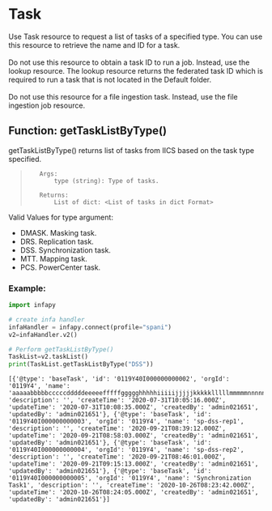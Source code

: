 # Task

Use Task resource to request a list of tasks of a specified type. You can use this resource to retrieve the name and ID for a task.<br><br>
Do not use this resource to obtain a task ID to run a job. Instead, use the lookup resource. The lookup resource returns the federated task ID which is required to run a task that is not located in the Default folder.<br><br>
Do not use this resource for a file ingestion task. Instead, use the file ingestion job resource.

## Function: getTaskListByType()

getTaskListByType() returns list of tasks from IICS based on the task type specified.

>        Args:
>            type (string): Type of tasks.
>
>        Returns:
>            List of dict: <List of tasks in dict Format>
   
Valid Values for type argument:
* DMASK. Masking task.
* DRS. Replication task.
* DSS. Synchronization task.
* MTT. Mapping task.
* PCS. PowerCenter task.

### Example:


```python
import infapy

# create infa handler
infaHandler = infapy.connect(profile="spani")
v2=infaHandler.v2()

# Perform getTaskListByType()
TaskList=v2.taskList()
print(TaskList.getTaskListByType("DSS"))
```

    [{'@type': 'baseTask', 'id': '0119Y40I000000000002', 'orgId': '0119Y4', 'name': 'aaaaabbbbbcccccdddddeeeeefffffggggghhhhhiiiiijjjjjkkkkklllllmmmmmnnnnnooooopppppqqqqqrrrrrssssstttttuuuuuvvvvvwwwwwxxxxxyyyyyyzzzzzzzzzzzzzzzzzzzzzzzzzzzzzzzzzzzzzzzzzzzzzzzzzzzzzzzzzzzzzzzzzzzzzzzzzzzzzzzzzzzzzzzzzzzzzzzzzzzzzzzzzzzzzzzzzzzzzzzzzzaaaaaaa', 'description': '', 'createTime': '2020-07-31T10:05:16.000Z', 'updateTime': '2020-07-31T10:08:35.000Z', 'createdBy': 'admin021651', 'updatedBy': 'admin021651'}, {'@type': 'baseTask', 'id': '0119Y40I000000000003', 'orgId': '0119Y4', 'name': 'sp-dss-rep1', 'description': '', 'createTime': '2020-09-21T08:39:12.000Z', 'updateTime': '2020-09-21T08:58:03.000Z', 'createdBy': 'admin021651', 'updatedBy': 'admin021651'}, {'@type': 'baseTask', 'id': '0119Y40I000000000004', 'orgId': '0119Y4', 'name': 'sp-dss-rep2', 'description': '', 'createTime': '2020-09-21T08:46:01.000Z', 'updateTime': '2020-09-21T09:15:13.000Z', 'createdBy': 'admin021651', 'updatedBy': 'admin021651'}, {'@type': 'baseTask', 'id': '0119Y40I000000000005', 'orgId': '0119Y4', 'name': 'Synchronization Task1', 'description': '', 'createTime': '2020-10-26T08:23:42.000Z', 'updateTime': '2020-10-26T08:24:05.000Z', 'createdBy': 'admin021651', 'updatedBy': 'admin021651'}]
    
